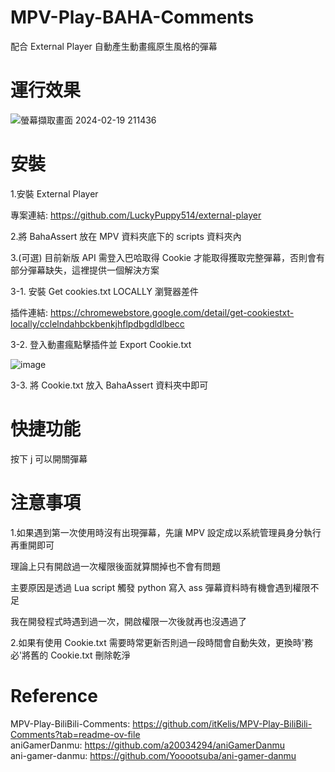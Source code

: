 # MPV-Play-BAHA-Comments
配合 External Player 自動產生動畫瘋原生風格的彈幕
# 運行效果
![螢幕擷取畫面 2024-02-19 211436](https://github.com/s594569321/MPV-Play-BAHA-Comments/assets/81683926/e053f6b1-71de-4a30-9b47-029402d74521)
# 安裝
1.安裝 External Player  

專案連結: https://github.com/LuckyPuppy514/external-player  

2.將 BahaAssert 放在 MPV 資料夾底下的 scripts 資料夾內

3.(可選) 目前新版 API 需登入巴哈取得 Cookie 才能取得獲取完整彈幕，否則會有部分彈幕缺失，這裡提供一個解決方案

3-1. 安裝 Get cookies.txt LOCALLY 瀏覽器差件

插件連結: https://chromewebstore.google.com/detail/get-cookiestxt-locally/cclelndahbckbenkjhflpdbgdldlbecc

3-2. 登入動畫瘋點擊插件並 Export Cookie.txt

![image](https://github.com/user-attachments/assets/59dc2f77-9fb3-4bd0-b366-9e0ece929a9f)

3-3. 將 Cookie.txt 放入 BahaAssert 資料夾中即可

# 快捷功能

按下 j 可以開關彈幕

# 注意事項
1.如果遇到第一次使用時沒有出現彈幕，先讓 MPV 設定成以系統管理員身分執行再重開即可

理論上只有開啟過一次權限後面就算關掉也不會有問題

主要原因是透過 Lua script 觸發 python 寫入 ass 彈幕資料時有機會遇到權限不足

我在開發程式時遇到過一次，開啟權限一次後就再也沒遇過了


2.如果有使用 Cookie.txt 需要時常更新否則過一段時間會自動失效，更換時'務必'將舊的 Cookie.txt 刪除乾淨


# Reference
MPV-Play-BiliBili-Comments: https://github.com/itKelis/MPV-Play-BiliBili-Comments?tab=readme-ov-file  
aniGamerDanmu: https://github.com/a20034294/aniGamerDanmu  
ani-gamer-danmu: https://github.com/Yooootsuba/ani-gamer-danmu  
